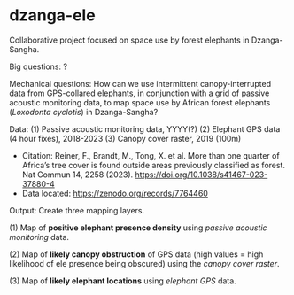# dzanga-ele
Collaborative project focused on space use by forest elephants in Dzanga-Sangha.

Big questions: ?

Mechanical questions: How can we use intermittent canopy-interrupted data from GPS-collared elephants, in conjunction with a grid of passive acoustic monitoring data, to map space use by African forest elephants (_Loxodonta cyclotis_) in Dzanga-Sangha?

Data: 
(1) Passive acoustic monitoring data, YYYY(?)
(2) Elephant GPS data (4 hour fixes), 2018-2023
(3) Canopy cover raster, 2019 (100m) 
- Citation: Reiner, F., Brandt, M., Tong, X. et al. More than one quarter of Africa’s tree cover is found outside areas previously classified as forest. Nat Commun 14, 2258 (2023). https://doi.org/10.1038/s41467-023-37880-4
- Data located: https://zenodo.org/records/7764460

Output: Create three mapping layers.

(1) Map of **positive elephant presence density** using _passive acoustic monitoring_ data.

(2) Map of **likely canopy obstruction** of GPS data (high values = high likelihood of ele presence being obscured) using the _canopy cover raster_.

(3) Map of **likely elephant locations** using _elephant GPS_ data.
